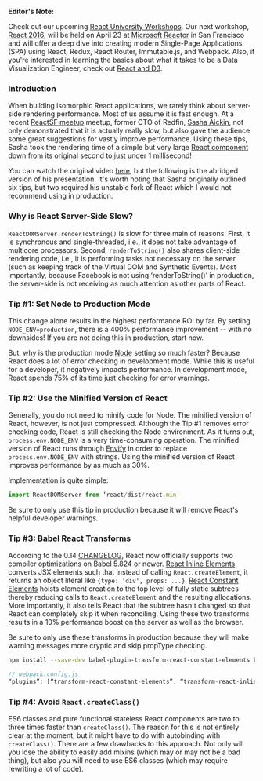 **Editor's Note:**

Check out our upcoming [React University Workshops](http://www.reactuniversity.com/training). Our next workshop, [React 2016](http://www.reactuniversity.com/react-2016 "React 2016"), will be held on April 23 at [Microsoft Reactor](http://microsoftreactor.com/) in San Francisco and will offer a deep dive into creating modern Single-Page Applications (SPA) using React, Redux, React Router, Immutable.js, and Webpack. Also, if you're interested in learning the basics about what it takes to be a Data Visualization Engineer, check out [React and D3](http://www.reactuniversity.com/react-and-d3).

### Introduction

When building isomorphic React applications, we rarely think about server-side rendering performance. Most of us assume it is fast enough. At a recent [ReactSF meetup](http://www.meetup.com/ReactJS-San-Francisco/) meetup, former CTO of Redfin, [Sasha Aickin](https://twitter.com/xander76), not only demonstrated that it is actually really slow, but also gave the audience some great suggestions for vastly improve performance. Using these tips, Sasha took the rendering time of a simple but very large [React component](https://github.com/aickin/react-server-perf-tricks) down from its original second to just under 1 millisecond!

You can watch the original video [here](https://www.youtube.com/watch?v=PnpfGy7q96U), but the following is the abridged version of his presentation. It's worth noting that Sasha originally outlined six tips, but two required his unstable fork of React which I would not recommend using in production.

### Why is React Server-Side Slow?

`ReactDOMServer.renderToString()` is slow for three main of reasons: First, it is synchronous and single-threaded, i.e., it does not take advantage of multicore processors. Second, `renderToString()` also shares client-side rendering code, i.e., it is performing tasks not necessary on the server (such as keeping track of the Virtual DOM and Synthetic Events). Most importantly, because Facebook is not using ‘renderToString()’ in production, the server-side is not receiving as much attention as other parts of React.

### Tip #1: Set Node to Production Mode

This change alone results in the highest performance ROI by far. By setting `NODE_ENV=production`, there is a 400% performance improvement -- with no downsides! If you are not doing this in production, start now.

But, why is the production mode [Node](https://nodejs.org/en/) setting so much faster? Because React does a lot of error checking in development mode. While this is useful for a developer, it negatively impacts performance. In development mode, React spends 75% of its time just checking for error warnings.

### Tip #2: Use the Minified Version of React

Generally, you do not need to minify code for Node. The minified version of React, however, is not just compressed. Although the Tip #1 removes error checking code, React is still checking the Node environment. As it turns out, `process.env.NODE_ENV` is a very time-consuming operation. The minified version of React runs through [Envify](https://github.com/hughsk/envify) in order to replace `process.env.NODE_ENV` with strings. Using the minified version of React improves performance by as much as 30%.

Implementation is quite simple:

```javascript
import ReactDOMServer from ‘react/dist/react.min'
```

Be sure to only use this tip in production because it will remove React's helpful developer warnings. 

### Tip #3: Babel React Transforms

According to the 0.14 [CHANGELOG](https://facebook.github.io/react/blog/2015/10/07/react-v0.14.html#compiler-optimizations), React now officially supports two compiler optimizations on Babel 5.824 or newer. [React Inline Elements](https://babeljs.io/docs/plugins/transform-react-inline-elements/) converts JSX elements such that instead of calling `React.createElement`, it returns an object literal like `{type: 'div', props: ...}`. [React Constant Elements](https://babeljs.io/docs/plugins/transform-react-constant-elements/) hoists element creation to the top level of fully static subtrees thereby reducing calls to `React.createElement` and the resulting allocations. More importantly, it also tells React that the subtree hasn't changed so that React can completely skip it when reconciling. Using these two transforms results in a 10% performance boost on the server as well as the browser.

Be sure to only use these transforms in production because they will make warning messages more cryptic and skip propType checking.

```bash
npm install --save-dev babel-plugin-transform-react-constant-elements babel-plugin-transform-react-inline-elements
```

```javascript
// webpack.config.js
“plugins”: [“transform-react-constant-elements”, “transform-react-inline-elements”]
```

### Tip #4: Avoid `React.createClass()`

ES6 classes and pure functional stateless React components are two to three times faster than `createClass()`. The reason for this is not entirely clear at the moment, but it might have to do with autobinding with `createClass()`. There are a few drawbacks to this approach. Not only will you lose the ability to easily add mixins (which may or may not be a bad thing), but also you will need to use ES6 classes (which may require rewriting a lot of code).
